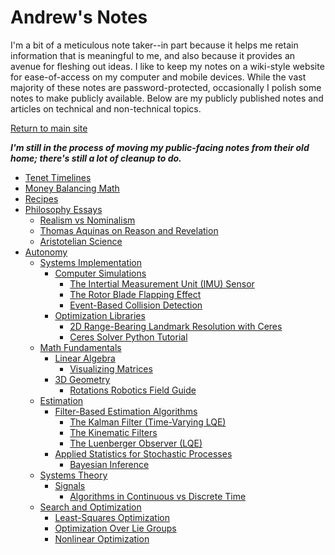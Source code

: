 # Andrew's Notes

I'm a bit of a meticulous note taker--in part because it helps me retain information that is meaningful to me, and also because it provides an avenue for fleshing out ideas. I like to keep my notes on a wiki-style website for ease-of-access on my computer and mobile devices. While the vast majority of these notes are password-protected, occasionally I polish some notes to make publicly available. Below are my publicly published notes and articles on technical and non-technical topics.

[Return to main site](https://andrewtorgesen.com)

***I'm still in the process of moving my public-facing notes from their old home; there's still a lot of cleanup to do.***

- [Tenet Timelines](./Tenet_Timelines.md)
- [Money Balancing Math](./Money_Balancing_Math.md)
- [Recipes](./Recipes.md)
- [Philosophy Essays](./Philosophy_Essays/Philosophy_Essays.md)
  - [Realism vs Nominalism](./Philosophy_Essays/Realism_vs_Nominalism.md)
  - [Thomas Aquinas on Reason and Revelation](./Philosophy_Essays/Thomas_Aquinas_on_Reason_and_Revelation.md)
  - [Aristotelian Science](./Philosophy_Essays/Aristotelian_Science.md)
- [Autonomy](./Autonomy/Autonomy.md)
  - [Systems Implementation](./Autonomy/Systems_Implementation/Systems_Implementation.md)
    - [Computer Simulations](./Autonomy/Systems_Implementation/Computer_Simulations/Computer_Simulations.md)
      - [The Intertial Measurement Unit (IMU) Sensor](./Autonomy/Systems_Implementation/Computer_Simulations/The_Intertial_Measurement_Unit_(IMU)_Sensor.md)
      - [The Rotor Blade Flapping Effect](./Autonomy/Systems_Implementation/Computer_Simulations/The_Rotor_Blade_Flapping_Effect.md)
      - [Event-Based Collision Detection](./Autonomy/Systems_Implementation/Computer_Simulations/Event-Based_Collision_Detection.md)
    - [Optimization Libraries](./Autonomy/Systems_Implementation/Optimization_Libraries/Optimization_Libraries.md)
      - [2D Range-Bearing Landmark Resolution with Ceres](./Autonomy/Systems_Implementation/Optimization_Libraries/2D_Range-Bearing_Landmark_Resolution_with_Ceres.md)
      - [Ceres Solver Python Tutorial](./Autonomy/Systems_Implementation/Optimization_Libraries/Ceres_Solver_Python_Tutorial.md)
  - [Math Fundamentals](./Autonomy/Math_Fundamentals/Math_Fundamentals.md)
    - [Linear Algebra](./Autonomy/Math_Fundamentals/Linear_Algebra/Linear_Algebra.md)
      - [Visualizing Matrices](./Autonomy/Math_Fundamentals/Linear_Algebra/Visualizing_Matrices.md)
    - [3D Geometry](./Autonomy/Math_Fundamentals/3D_Geometry/3D_Geometry.md)
      - [Rotations Robotics Field Guide](./Autonomy/Math_Fundamentals/3D_Geometry/Rotations_Robotics_Field_Guide.md)
  - [Estimation](./Autonomy/Estimation/Estimation.md)
    - [Filter-Based Estimation Algorithms](./Autonomy/Estimation/Filter-Based_Estimation_Algorithms/Filter-Based_Estimation_Algorithms.md)
      - [The Kalman Filter (Time-Varying LQE)](./Autonomy/Estimation/Filter-Based_Estimation_Algorithms/The_Kalman_Filter_(Time-Varying_LQE).md)
      - [The Kinematic Filters](./Autonomy/Estimation/Filter-Based_Estimation_Algorithms/The_Kinematic_Filters.md)
      - [The Luenberger Observer (LQE)](./Autonomy/Estimation/Filter-Based_Estimation_Algorithms/The_Luenberger_Observer_(LQE).md)
    - [Applied Statistics for Stochastic Processes](./Autonomy/Estimation/Applied_Statistics_for_Stochastic_Processes/Applied_Statistics_for_Stochastic_Processes.md)
      - [Bayesian Inference](./Autonomy/Estimation/Applied_Statistics_for_Stochastic_Processes/Bayesian_Inference.md)
  - [Systems Theory](./Autonomy/Systems_Theory/Systems_Theory.md)
    - [Signals](./Autonomy/Systems_Theory/Signals/Signals.md)
      - [Algorithms in Continuous vs Discrete Time](./Autonomy/Systems_Theory/Signals/Algorithms_in_Continuous_vs_Discrete_Time.md)
  - [Search and Optimization](./Autonomy/Search_and_Optimization/Search_and_Optimization.md)
    - [Least-Squares Optimization](./Autonomy/Search_and_Optimization/Least-Squares_Optimization.md)
    - [Optimization Over Lie Groups](./Autonomy/Search_and_Optimization/Optimization_Over_Lie_Groups.md)
    - [Nonlinear Optimization](./Autonomy/Search_and_Optimization/Nonlinear_Optimization.md)

